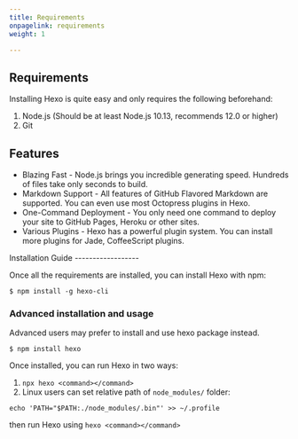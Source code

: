 ```yaml
---
title: Requirements
onpagelink: requirements
weight: 1

---
```


Requirements
------------

Installing Hexo is quite easy and only requires the following beforehand:

1. Node.js (Should be at least Node.js 10.13, recommends 12.0 or higher)
2. Git
 
Features
--------

- Blazing Fast - Node.js brings you incredible generating speed. Hundreds of files take only seconds to build.
- Markdown Support - All features of GitHub Flavored Markdown are supported. You can even use most Octopress plugins in Hexo.
- One-Command Deployment - You only need one command to deploy your site to GitHub Pages, Heroku or other sites.
- Various Plugins - Hexo has a powerful plugin system. You can install more plugins for Jade, CoffeeScript plugins.
 
<div class="col-lg-12">
Installation Guide
------------------

Once all the requirements are installed, you can install Hexo with npm:

 ```
$ npm install -g hexo-cli
```

### Advanced installation and usage

Advanced users may prefer to install and use hexo package instead.

 ```
$ npm install hexo
```

Once installed, you can run Hexo in two ways:

1. `npx hexo <command></command>`
2. Linux users can set relative path of `node_modules/` folder:
 
 ```
echo 'PATH="$PATH:./node_modules/.bin"' >> ~/.profile
```

then run Hexo using `hexo <command></command>`

 </div>